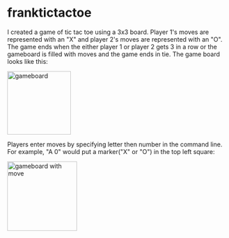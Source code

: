 # franktictactoe
I created a game of tic tac toe using a 3x3 board. Player 1's moves are represented with an "X" and player 2's moves are represented with an "O". The game ends when the either player 1 or player 2 gets 3 in a row or the gameboard is filled with moves and the game ends in tie.
The game board looks like this:

<img width="146" alt="gameboard" src="https://user-images.githubusercontent.com/44479274/194770760-deb6c3c8-7a73-41b4-a6f6-1c1c4abda7d7.png"> 

Players enter moves by specifying letter then number in the command line. For example, "A 0" would put a marker("X" or "O") in the top left square:


<img width="160" alt="gameboard with move" src="https://user-images.githubusercontent.com/44479274/194770838-e5e47d44-c65d-4f22-9ecf-3db2d214f9f8.png">
